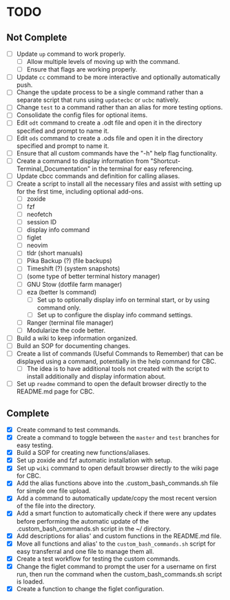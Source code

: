 # TODO

## Not Complete

* [ ] Update `up` command to work properly.
  * [ ] Allow multiple levels of moving up with the command.
  * [ ] Ensure that flags are working properly.
* [ ] Update `cc` command to be more interactive and optionally automatically push.
* [ ] Change the update process to be a single command rather than a separate script that runs using `updatecbc` or `ucbc` natively.
* [ ] Change `test` to a command rather than an alias for more testing options.
* [ ] Consolidate the config files for optional items.
* [ ] Edit `odt` command to create a .odt file and open it in the directory specified and prompt to name it.
* [ ] Edit `ods` command to create a .ods file and open it in the directory specified and prompt to name it.
* [ ] Ensure that all custom commands have the "-h" help flag functionality.
* [ ] Create a command to display information from "Shortcut-Terminal_Documentation" in the terminal for easy referencing.
* [ ] Update cbcc commands and definition for calling aliases.
* [ ] Create a script to install all the necessary files and assist with setting up for the first time, including optional add-ons.
  * [ ] zoxide
  * [ ] fzf
  * [ ] neofetch
  * [ ] session ID
  * [ ] display info command
  * [ ] figlet
  * [ ] neovim
  * [ ] tldr (short manuals)
  * [ ] Pika Backup (?) (file backups)
  * [ ] Timeshift (?) (system snapshots)
  * [ ] (some type of better terminal history manager)
  * [ ] GNU Stow (dotfile farm manager)
  * [ ] eza (better ls command)
    * [ ] Set up to optionally display info on terminal start, or by using command only.
    * [ ] Set up to configure the display info command settings.
  * [ ] Ranger (terminal file manager)
  * [ ] Modularize the code better.
* [ ] Build a wiki to keep information organized.
* [ ] Build an SOP for documenting changes.
* [ ] Create a list of commands (Useful Commands to Remember) that can be displayed using a command, potentially in the help command for CBC.
  * [ ] The idea is to have additional tools not created with the script to install additionally and display information about.
* [ ] Set up `readme` command to open the default browser directly to the README.md page for CBC.

## Complete

* [x] Create command to test commands.
* [x] Create a command to toggle between the `master` and `test` branches for easy testing.
* [x] Build a SOP for creating new functions/aliases.
* [x] Set up zoxide and fzf automatic installation with setup.
* [x] Set up `wiki` command to open default browser directly to the wiki page for CBC.
* [x] Add the alias functions above into the .custom_bash_commands.sh file for simple one file upload.
* [x] Add a command to automatically update/copy the most recent version of the file into the <user> directory.
* [x] Add a smart function to automatically check if there were any updates before performing the automatic update of the .custom_bash_commands.sh script in the ~/ directory.
* [x] Add descriptions for alias' and custom functions in the README.md file.
* [x] Move all functions and alias' to the `custom_bash_commands.sh` script for easy transferral and one file to manage them all.
* [x] Create a test workflow for testing the custom commands.
* [x] Change the figlet command to prompt the user for a username on first run, then run the command when the custom_bash_commands.sh script is loaded.
* [x] Create a function to change the figlet configuration.
